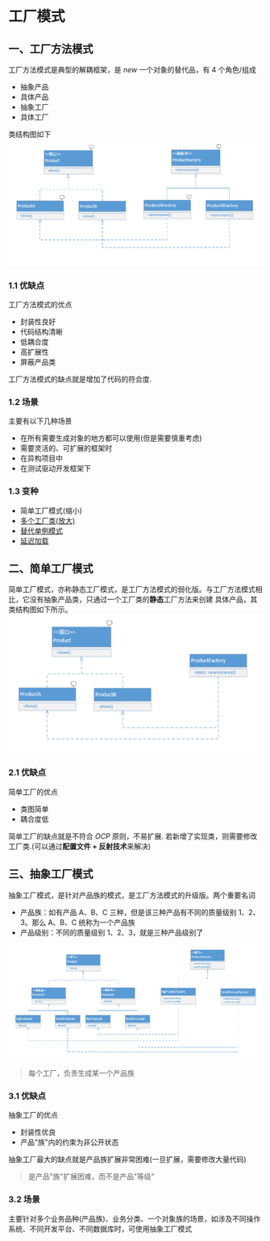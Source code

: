 # 工厂模式
## 一、工厂方法模式
工厂方法模式是典型的解耦框架，是 *new* 一个对象的替代品，有 4 个角色/组成
* 抽象产品
* 具体产品
* 抽象工厂
* 具体工厂

类结构图如下  
![工厂模式类图](../../../../../resources/imgs/工厂方法模式.png)
 
### 1.1 优缺点
工厂方法模式的优点
* 封装性良好
* 代码结构清晰
* 低耦合度
* 高扩展性
* 屏蔽产品类

工厂方法模式的缺点就是增加了代码的符合度.

### 1.2 场景
主要有以下几种场景
* 在所有需要生成对象的地方都可以使用(但是需要慎重考虑)
* 需要灵活的、可扩展的框架时
* 在异构项目中
* 在测试驱动开发框架下

### 1.3 变种
* 简单工厂模式(缩小)
* [多个工厂类(放大)](factorymethod/sample/fruitfix/AbstractFruitFactory.java)
* [替代单例模式](factorymethod/sample/singleton/EmperorFactory.java)
* [延迟加载](factorymethod/sample/product/ProductFactory.java)

## 二、简单工厂模式
简单工厂模式，亦称静态工厂模式，是工厂方法模式的弱化版。与工厂方法模式相比，它没有抽象产品类，只通过一个工厂类的**静态**工厂方法来创建
具体产品，其类结构图如下所示。  
![简单工厂模式类图](../../../../../resources/imgs/简单工厂模式.png)

### 2.1 优缺点
简单工厂的优点
* 类图简单
* 耦合度低

简单工厂的缺点就是不符合 *OCP* 原则，不易扩展. 若新增了实现类，则需要修改工厂类.(可以通过**配置文件 + 反射技术**来解决)

## 三、抽象工厂模式
抽象工厂模式，是针对产品族的模式，是工厂方法模式的升级版。两个重要名词
* 产品族：如有产品 A、B、C 三种，但是该三种产品有不同的质量级别 1、2、3。那么 A、B、C 统称为一个产品族
* 产品级别：不同的质量级别 1、2、3，就是三种产品级别了

![抽象工厂模式类图](../../../../../resources/imgs/抽象工厂模式.png)
> 每个工厂，负责生成某一个产品族

### 3.1 优缺点
抽象工厂的优点
* 封装性优良
* 产品"族"内的约束为非公开状态

抽象工厂最大的缺点就是产品族扩展非常困难(一旦扩展，需要修改大量代码)
> 是产品"族"扩展困难，而不是产品"等级"

### 3.2 场景
主要针对多个业务品种(产品族)、业务分类、一个对象族的场景，如涉及不同操作系统、不同开发平台、不同数据库时，可使用抽象工厂模式